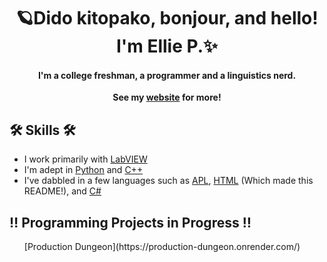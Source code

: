 <h1 align="center">🪐Dido kitopako, bonjour, and hello! I'm Ellie P.✨</h1>
<h4 align="center">I'm a college freshman, a programmer and a linguistics nerd.<br/></h4>
<p align="center"><strong>See my <a href="https://ellie-portfolio.onrender.com/">website</a> for more!</strong></p>
<h2>🛠️ Skills 🛠️</h2>
  <ul>
    <li>I work primarily with <a href="https://www.ni.com/en/shop/labview.html">LabVIEW</a></li>
    <li>I'm adept in <a href="https://en.wikipedia.org/wiki/Python_(programming_language)">Python</a> and <a href="https://en.wikipedia.org/wiki/C%2B%2B?scrlybrkr=dfed5093">C++</a></li>
    <li>I've dabbled in a few languages such as <a href="https://en.wikipedia.org/wiki/APL_(programming_language)">APL</a>, <a href="https://en.wikipedia.org/wiki/HTML">HTML</a> (Which made this README!), and <a href="https://en.wikipedia.org/wiki/C_Sharp_(programming_language)">C#</a></li>
  </ul>

<h2>‼️ Programming Projects in Progress ‼️</h2>
<ul>
  [Production Dungeon](https://production-dungeon.onrender.com/)
</ul>
